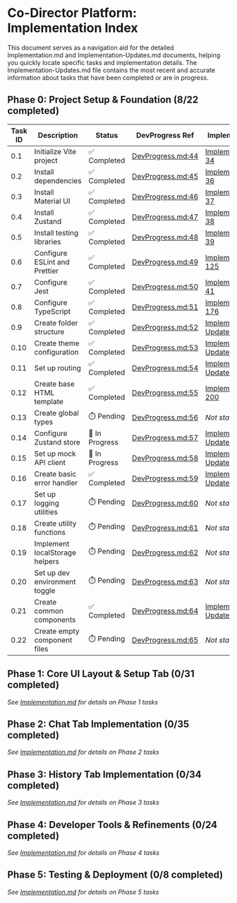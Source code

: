 <!--
 * @file Implementation-Index.md
 * @description Navigation index for the Implementation.md document and Implementation-Updates.md
 * @created 2025-05-23 09:44 ET
 * @lastUpdated 2025-05-23 10:12 ET
 * @module Docs/technical
 -->

# Co-Director Platform: Implementation Index

This document serves as a navigation aid for the detailed Implementation.md and Implementation-Updates.md documents, helping you quickly locate specific tasks and implementation details. The Implementation-Updates.md file contains the most recent and accurate information about tasks that have been completed or are in progress.

## Phase 0: Project Setup & Foundation (8/22 completed)

| Task ID | Description | Status | DevProgress Ref | Implementation Details | Technical Patterns Ref |
|---------|-------------|--------|-----------------|------------------------|-----------------------|
| 0.1 | Initialize Vite project | ✅ Completed | [DevProgress.md:44](../process/DevProgress.md) | [Implementation.md:33-34](./Implementation.md) | - |
| 0.2 | Install dependencies | ✅ Completed | [DevProgress.md:45](../process/DevProgress.md) | [Implementation.md:35-36](./Implementation.md) | - |
| 0.3 | Install Material UI | ✅ Completed | [DevProgress.md:46](../process/DevProgress.md) | [Implementation.md:36-37](./Implementation.md) | [TechnicalPatterns.md:250-410](./TechnicalPatterns.md) |
| 0.4 | Install Zustand | ✅ Completed | [DevProgress.md:47](../process/DevProgress.md) | [Implementation.md:37-38](./Implementation.md) | - |
| 0.5 | Install testing libraries | ✅ Completed | [DevProgress.md:48](../process/DevProgress.md) | [Implementation.md:38-39](./Implementation.md) | - |
| 0.6 | Configure ESLint and Prettier | ✅ Completed | [DevProgress.md:49](../process/DevProgress.md) | [Implementation.md:44-125](./Implementation.md) | - |
| 0.7 | Configure Jest | ✅ Completed | [DevProgress.md:50](../process/DevProgress.md) | [Implementation.md:38-41](./Implementation.md) | - |
| 0.8 | Configure TypeScript | ✅ Completed | [DevProgress.md:51](../process/DevProgress.md) | [Implementation.md:161-176](./Implementation.md) | - |
| 0.9 | Create folder structure | ✅ Completed | [DevProgress.md:52](../process/DevProgress.md) | [Implementation-Updates.md:14-59](./Implementation-Updates.md) | [TechnicalPatterns.md:430-485](./TechnicalPatterns.md) |
| 0.10 | Create theme configuration | ✅ Completed | [DevProgress.md:53](../process/DevProgress.md) | [Implementation-Updates.md:61-83](./Implementation-Updates.md) | [TechnicalPatterns.md:250-390](./TechnicalPatterns.md) |
| 0.11 | Set up routing | ✅ Completed | [DevProgress.md:54](../process/DevProgress.md) | [Implementation-Updates.md:85-112](./Implementation-Updates.md) | - |
| 0.12 | Create base HTML template | ✅ Completed | [DevProgress.md:55](../process/DevProgress.md) | [Implementation.md:195-200](./Implementation.md) | - |
| 0.13 | Create global types | ⏱️ Pending | [DevProgress.md:56](../process/DevProgress.md) | *Not started* | - |
| 0.14 | Configure Zustand store | 🔄 In Progress | [DevProgress.md:57](../process/DevProgress.md) | [Implementation-Updates.md:160-173](./Implementation-Updates.md) | - |
| 0.15 | Set up mock API client | 🔄 In Progress | [DevProgress.md:58](../process/DevProgress.md) | [Implementation-Updates.md:175-194](./Implementation-Updates.md) | - |
| 0.16 | Create basic error handler | ✅ Completed | [DevProgress.md:59](../process/DevProgress.md) | [Implementation-Updates.md:114-141](./Implementation-Updates.md) | - |
| 0.17 | Set up logging utilities | ⏱️ Pending | [DevProgress.md:60](../process/DevProgress.md) | *Not started* | - |
| 0.18 | Create utility functions | ⏱️ Pending | [DevProgress.md:61](../process/DevProgress.md) | *Not started* | - |
| 0.19 | Implement localStorage helpers | ⏱️ Pending | [DevProgress.md:62](../process/DevProgress.md) | *Not started* | - |
| 0.20 | Set up dev environment toggle | ⏱️ Pending | [DevProgress.md:63](../process/DevProgress.md) | *Not started* | - |
| 0.21 | Create common components | ✅ Completed | [DevProgress.md:64](../process/DevProgress.md) | [Implementation-Updates.md:143-158](./Implementation-Updates.md) | [TechnicalPatterns.md:200-248](./TechnicalPatterns.md) |
| 0.22 | Create empty component files | ⏱️ Pending | [DevProgress.md:65](../process/DevProgress.md) | *Not started* | - |

## Phase 1: Core UI Layout & Setup Tab (0/31 completed)

*See [Implementation.md](./Implementation.md) for details on Phase 1 tasks*

## Phase 2: Chat Tab Implementation (0/35 completed) 

*See [Implementation.md](./Implementation.md) for details on Phase 2 tasks*

## Phase 3: History Tab Implementation (0/34 completed)

*See [Implementation.md](./Implementation.md) for details on Phase 3 tasks*

## Phase 4: Developer Tools & Refinements (0/24 completed)

*See [Implementation.md](./Implementation.md) for details on Phase 4 tasks*

## Phase 5: Testing & Deployment (0/8 completed)

*See [Implementation.md](./Implementation.md) for details on Phase 5 tasks*
